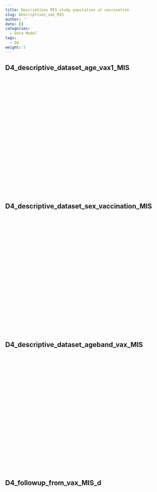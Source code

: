 ```yaml
---
title: Descriptives MIS study population at vaccination
slug: Descriptives_vax_MIS
author: ''
date: []
categories:
  - Data Model
tags:
  - D4
weight: 5
---
```


<script src="{{< blogdown/postref >}}index.en_files/core-js/shim.min.js"></script>
<script src="{{< blogdown/postref >}}index.en_files/react/react.min.js"></script>
<script src="{{< blogdown/postref >}}index.en_files/react/react-dom.min.js"></script>
<script src="{{< blogdown/postref >}}index.en_files/reactwidget/react-tools.js"></script>
<script src="{{< blogdown/postref >}}index.en_files/htmlwidgets/htmlwidgets.js"></script>
<script src="{{< blogdown/postref >}}index.en_files/reactable-binding/reactable.js"></script>
## D4_descriptive_dataset_age_vax1_MIS
<div align="center">
<div id="htmlwidget-1" class="reactable html-widget" style="width:auto;height:300px;"></div>
<script type="application/json" data-for="htmlwidget-1">{"x":{"tag":{"name":"Reactable","attribs":{"data":{"Name":["Datasource","Vax_dose1","Month_vax1","Followup_vax1","Age_P25","Age_P50","Age_p75","Age_mean","Age_min","Age_max"],"Description":[null,"Type vaccine dose 1","Month of date_vax1","Person days of follow-up summed across all subjects in the study population from date_vax1 UNTIL VAX2","Age at date_vax1 25th percentile of distribution","Age at date_vax1, 50th percentile of distribution","Age at date_vax175th percentile of distribution","Age at date_vax1, mean of distribution","Age at date_vax1, minimum of distribution","Age at date_vax1, maximum of distribution"],"format":["character","character","Integer","Integer","Integer","Integer","Integer","Integer","Integer","Integer"],"vocabulary":["ARS BIFAP CPRD PHARMO","Pfizer Moderna AstraZeneca Janssen UNK","12=dec 2020, 1=jan 2021, 2=Feb 2021, 3=March 2021, 4=APRIL 2021, 5=MAY 2021, 6=JUNE 2021, 7=JULY 2021, 8=AUGUST 2021, 9=SEPT 2021, 10=OKT 2022",null,null,null,null,null,null,null],"comments":[null,null,null,null,null,null,null,null,null,null]},"columns":[{"accessor":"Name","name":"Name","type":"character"},{"accessor":"Description","name":"Description","type":"character"},{"accessor":"format","name":"format","type":"character"},{"accessor":"vocabulary","name":"vocabulary","type":"character"},{"accessor":"comments","name":"comments","type":"logical"}],"sortable":false,"searchable":true,"defaultPageSize":10,"paginationType":"numbers","showPageInfo":true,"minRows":1,"highlight":true,"bordered":true,"striped":true,"style":{"maxWidth":650},"height":"300px","dataKey":"c9cb72140bace2c0cfc1dbe6fc04a30f","key":"c9cb72140bace2c0cfc1dbe6fc04a30f"},"children":[]},"class":"reactR_markup"},"evals":[],"jsHooks":[]}</script>
<br/>
<br/>
<br/>
<br/>
</div>

## D4_descriptive_dataset_sex_vaccination_MIS
<div align="center">
<div id="htmlwidget-2" class="reactable html-widget" style="width:auto;height:300px;"></div>
<script type="application/json" data-for="htmlwidget-2">{"x":{"tag":{"name":"Reactable","attribs":{"data":{"Name":["Datasource","Type_vax1","Sex_male","Sex_female"],"Description":[null,"Type vaccine dose 1","Number of subjects","Number of subjects"],"format":["character","character","Number, integer","Number, integer"],"vocabulary":["ARS BIFAP CPRD PHARMO","Pfizer, Moderna, AstraZeneca, J&J, UNK",null,null],"comments":[null,null,null,null]},"columns":[{"accessor":"Name","name":"Name","type":"character"},{"accessor":"Description","name":"Description","type":"character"},{"accessor":"format","name":"format","type":"character"},{"accessor":"vocabulary","name":"vocabulary","type":"character"},{"accessor":"comments","name":"comments","type":"logical"}],"sortable":false,"searchable":true,"defaultPageSize":4,"paginationType":"numbers","showPageInfo":true,"minRows":1,"highlight":true,"bordered":true,"striped":true,"style":{"maxWidth":650},"height":"300px","dataKey":"38746abad534d842dd3edbf7ff410d7b","key":"38746abad534d842dd3edbf7ff410d7b"},"children":[]},"class":"reactR_markup"},"evals":[],"jsHooks":[]}</script>
<br/>
<br/>
<br/>
<br/>
</div>

## D4_descriptive_dataset_ageband_vax_MIS
<div align="center">
<div id="htmlwidget-3" class="reactable html-widget" style="width:auto;height:300px;"></div>
<script type="application/json" data-for="htmlwidget-3">{"x":{"tag":{"name":"Reactable","attribs":{"data":{"Name":["Datasource","Type_vax1","AgeCat_12-17","AgeCat_18-24","AgeCat_25-29","AgeCat_30-39","AgeCat_40-49","AgeCat_50-59","AgeCat_60-69","AgeCat_70-79","Agecat_80+"],"Description":[null,"Type vaccine dose 1","Number of subjects start vaccination age_vax 12-17","Number of subjects start vaccination age_vax1 18-24","Number of subjects start vaccination age_vax1 25-29","Number of subjects start vaccination age_vax1 30-39","Number of subjects start vaccination age_vax1 40-49","Number of subjects start vaccination age_vax1 50-59","Number of subjects start vaccination age_vax1 60-69","Number of subjects start vaccination age_vax1 70-79","Number of subjects start vaccination age_vax1 80+"],"format":["character","character","Integer","Integer","Integer","Integer","Integer","Integer","Integer","Integer","Integer"],"vocabulary":["ARS BIFAP CPRD PHARMO","Pfizer, Moderna, AstraZeneca, J&J, UNK",null,null,null,null,null,null,null,null,null],"comments":[null,null,null,null,null,null,null,null,null,null,null]},"columns":[{"accessor":"Name","name":"Name","type":"character"},{"accessor":"Description","name":"Description","type":"character"},{"accessor":"format","name":"format","type":"character"},{"accessor":"vocabulary","name":"vocabulary","type":"character"},{"accessor":"comments","name":"comments","type":"logical"}],"sortable":false,"searchable":true,"defaultPageSize":11,"paginationType":"numbers","showPageInfo":true,"minRows":1,"highlight":true,"bordered":true,"striped":true,"style":{"maxWidth":650},"height":"300px","dataKey":"7cbd66a27d25816db1f3d4485bdacfe5","key":"7cbd66a27d25816db1f3d4485bdacfe5"},"children":[]},"class":"reactR_markup"},"evals":[],"jsHooks":[]}</script>
<br/>
<br/>
<br/>
<br/>
</div>

## D4_followup_from_vax_MIS_d
<div align="center">
<div id="htmlwidget-4" class="reactable html-widget" style="width:auto;height:300px;"></div>
<script type="application/json" data-for="htmlwidget-4">{"x":{"tag":{"name":"Reactable","attribs":{"data":{"Name":["type_vax_1","sum"],"Description":[null,null],"format":["character","integer"],"vocabulary":[null,null],"comments":[null,null]},"columns":[{"accessor":"Name","name":"Name","type":"character"},{"accessor":"Description","name":"Description","type":"logical"},{"accessor":"format","name":"format","type":"character"},{"accessor":"vocabulary","name":"vocabulary","type":"logical"},{"accessor":"comments","name":"comments","type":"logical"}],"sortable":false,"searchable":true,"defaultPageSize":2,"paginationType":"numbers","showPageInfo":true,"minRows":1,"highlight":true,"bordered":true,"striped":true,"style":{"maxWidth":650},"height":"300px","dataKey":"14631d2b02fb9c62ffde247030b1fa2a","key":"14631d2b02fb9c62ffde247030b1fa2a"},"children":[]},"class":"reactR_markup"},"evals":[],"jsHooks":[]}</script>
<br/>
<br/>
<br/>
<br/>
</div>

